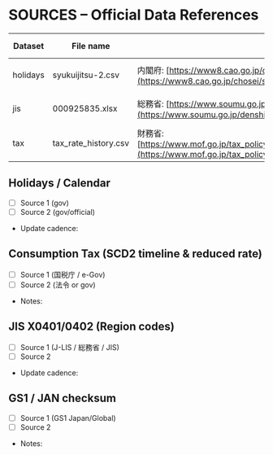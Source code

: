 # SOURCES – Official Data References

| Dataset | File name | Source (org/page) | Retrieved at (JST) | File size | SHA256 |
|----------|------------|-------------------|--------------------|------------|--------|
| holidays | syukuijitsu-2.csv | 内閣府: [https://www8.cao.go.jp/chosei/shukujitsu/gaiyou.html](https://www8.cao.go.jp/chosei/shukujitsu/gaiyou.html) | 2025-10-13 11:00 | *(待填)* | *(待填)* |
| jis | 000925835.xlsx | 総務省: [https://www.soumu.go.jp/denshijiti/code.html](https://www.soumu.go.jp/denshijiti/code.html) | 2025-10-13 11:05 | *(待填)* | *(待填)* |
| tax | tax_rate_history.csv | 財務省: [https://www.mof.go.jp/tax_policy/summary/consumption/consumption_tax/index.html](https://www.mof.go.jp/tax_policy/summary/consumption/consumption_tax/index.html) | 2025-10-13 11:35 | 609 Bytes | a4fdcedf920ee2aa61e66c4417a9c7e53fdf427d35cc9a06d7bd80d07c2a4164 |




## Holidays / Calendar
- [ ] Source 1 (gov)
- [ ] Source 2 (gov/official)
- Update cadence:

## Consumption Tax (SCD2 timeline & reduced rate)
- [ ] Source 1 (国税庁 / e-Gov)
- [ ] Source 2 (法令 or gov)
- Notes:

## JIS X0401/0402 (Region codes)
- [ ] Source 1 (J-LIS / 総務省 / JIS)
- [ ] Source 2
- Update cadence:

## GS1 / JAN checksum
- [ ] Source 1 (GS1 Japan/Global)
- [ ] Source 2
- Notes:
